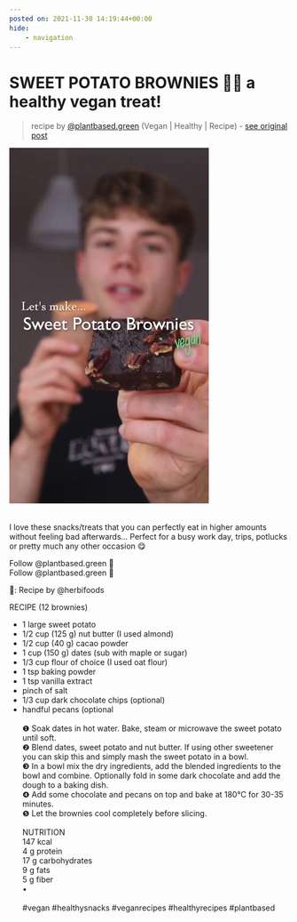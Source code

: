 ```yaml
---
posted on: 2021-11-30 14:19:44+00:00
hide:
    - navigation
---
```


# SWEET POTATO BROWNIES 🍠🌱 a healthy vegan treat! 

> recipe by [@plantbased.green](https://www.instagram.com/plantbased.green/) 
(Vegan | Healthy | Recipe) - [see original post](https://instagram.com/p/CW5y8evqE7j)

![](../img/plantbased.green_30-11-2021_1411.png)

⠀  
I love these snacks/treats that you can perfectly eat in higher amounts without feeling bad afterwards... Perfect for a busy work day, trips, potlucks or pretty much any other occasion 😋  
  
Follow @plantbased.green 🙌  
Follow @plantbased.green 🙌  
  
📸: Recipe by @herbifoods  
  
RECIPE (12 brownies)  
- 1 large sweet potato  
- 1/2 cup (125 g) nut butter (I used almond)  
- 1/2 cup (40 g) cacao powder  
- 1 cup (150 g) dates (sub with maple or sugar)  
- 1/3 cup flour of choice (I used oat flour)  
- 1 tsp baking powder  
- 1 tsp vanilla extract  
- pinch of salt  
- 1/3 cup dark chocolate chips (optional)  
- handful pecans (optional  
⠀  
❶ Soak dates in hot water. Bake, steam or microwave the sweet potato until soft.  
❷ Blend dates, sweet potato and nut butter. If using other sweetener you can skip this and simply mash the sweet potato in a bowl.  
❸ In a bowl mix the dry ingredients, add the blended ingredients to the bowl and combine. Optionally fold in some dark chocolate and add the dough to a baking dish.   
❹ Add some chocolate and pecans on top and bake at 180°C for 30-35 minutes.   
❺ Let the brownies cool completely before slicing.  
⠀   
NUTRITION  
147 kcal  
4 g protein  
17 g carbohydrates  
9 g fats  
5 g fiber  
•  
⠀  
\#vegan \#healthysnacks \#veganrecipes \#healthyrecipes \#plantbased   